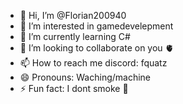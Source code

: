 - 👋 Hi, I’m @Florian200940
- 👀 I’m interested in gamedevelepment
- 🌱 I’m currently learning C#
- 💞️ I’m looking to collaborate on you 🫀
- 📫 How to reach me discord: fquatz
- 😄 Pronouns: Waching/machine
- ⚡ Fun fact: I dont smoke 🥇


<!---
Florian200940/Florian200940 is a ✨ special ✨ repository because its `README.md` (this file) appears on your GitHub profile.
You can click the Preview link to take a look at your changes.
--->
